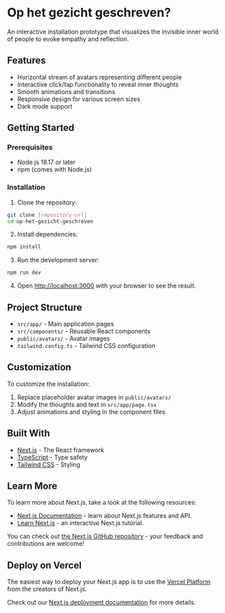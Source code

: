# Op het gezicht geschreven?

An interactive installation prototype that visualizes the invisible inner world of people to evoke empathy and reflection.

## Features

- Horizontal stream of avatars representing different people
- Interactive click/tap functionality to reveal inner thoughts
- Smooth animations and transitions
- Responsive design for various screen sizes
- Dark mode support

## Getting Started

### Prerequisites

- Node.js 18.17 or later
- npm (comes with Node.js)

### Installation

1. Clone the repository:

```bash
git clone [repository-url]
cd op-het-gezicht-geschreven
```

2. Install dependencies:

```bash
npm install
```

3. Run the development server:

```bash
npm run dev
```

4. Open [http://localhost:3000](http://localhost:3000) with your browser to see the result.

## Project Structure

- `src/app/` - Main application pages
- `src/components/` - Reusable React components
- `public/avatars/` - Avatar images
- `tailwind.config.ts` - Tailwind CSS configuration

## Customization

To customize the installation:

1. Replace placeholder avatar images in `public/avatars/`
2. Modify the thoughts and text in `src/app/page.tsx`
3. Adjust animations and styling in the component files

## Built With

- [Next.js](https://nextjs.org/) - The React framework
- [TypeScript](https://www.typescriptlang.org/) - Type safety
- [Tailwind CSS](https://tailwindcss.com/) - Styling

## Learn More

To learn more about Next.js, take a look at the following resources:

- [Next.js Documentation](https://nextjs.org/docs) - learn about Next.js features and API.
- [Learn Next.js](https://nextjs.org/learn) - an interactive Next.js tutorial.

You can check out [the Next.js GitHub repository](https://github.com/vercel/next.js) - your feedback and contributions are welcome!

## Deploy on Vercel

The easiest way to deploy your Next.js app is to use the [Vercel Platform](https://vercel.com/new?utm_medium=default-template&filter=next.js&utm_source=create-next-app&utm_campaign=create-next-app-readme) from the creators of Next.js.

Check out our [Next.js deployment documentation](https://nextjs.org/docs/app/building-your-application/deploying) for more details.
